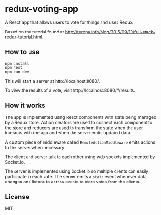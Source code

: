 # redux-voting-app

A React app that allows users to vote for things and uses Redux.

Based on the tutorial found at
http://teropa.info/blog/2015/09/10/full-stack-redux-tutorial.html.

## How to use

```
npm install
npm test
npm run dev
```

This will start a server at http://localhost:8080/.

To view the results of a vote, visit http://localhost:8080/#/results.

## How it works

The app is implemented using React components with state being managed by a
Redux store. Action creators are used to connect each component to the store
and reducers are used to transform the state when the user interacts with the
app and when the server emits updated data.

A custom piece of middleware called `RemoteActionMiddleware` emits actions to
the server when necessary.

The client and server talk to each other using web sockets implemented by
Socket.io.

The server is implemented using Socket.io so multiple clients can easily
participate in each vote. The server emits a `state` event whenever data changes
and listens to `action` events to store votes from the clients.

## License

MIT
